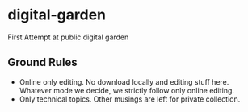 # digital-garden
First Attempt at public digital garden

## Ground Rules

- Online only editing. No download locally and editing stuff here. Whatever mode we decide, we strictly follow only online editing.
- Only technical topics. Other musings are left for private collection.
